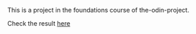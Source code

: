 This is a project in the foundations course of the-odin-project.

Check the result [here](https://eudooyoung.github.io/rockPaperScissors/)